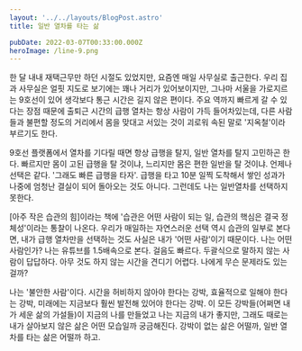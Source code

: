 ```yaml
---
layout: '../../layouts/BlogPost.astro'
title: 일반 열차를 타는 삶

pubDate: 2022-03-07T00:33:00.000Z
heroImage: /line-9.png
---
```


한 달 내내 재택근무만 하던 시절도 있었지만, 요즘엔 매일 사무실로 출근한다. 우리 집과 사무실은 얼핏 지도로 보기에는 꽤나 거리가 있어보이지만, 그나마 서울을 가로지르는 9호선이 있어 생각보다 통근 시간은 길지 않은 편이다. 주요 역까지 빠르게 갈 수 있다는 장점 때문에 출퇴근 시간의 급행 열차는 항상 사람이 가득 들어차있는데, 다른 사람들과 불편할 정도의 거리에서 몸을 맞대고 서있는 것이 괴로워 속된 말로 '지옥철'이라 부르기도 한다.

9호선 플랫폼에서 열차를 기다릴 때면 항상 급행을 탈지, 일반 열차를 탈지 고민하곤 한다. 빠르지만 몸이 고된 급행을 탈 것이냐, 느리지만 몸은 편한 일반을 탈 것이냐. 언제나 선택은 같다. '그래도 빠른 급행을 타자'. 급행을 타고 10분 일찍 도착해서 쌓인 성과가 나중에 엄청난 결실이 되어 돌아오는 것도 아니다. 그런데도 나는 일반열차를 선택하지 못한다.

[아주 작은 습관의 힘]이라는 책에 '습관은 어떤 사람이 되는 일, 습관의 핵심은 결국 정체성'이라는 통찰이 나온다. 우리가 매일하는 자연스러운 선택 역시 습관의 일부로 본다면, 내가 급행 열차만을 선택하는 것도 사실은 내가 '어떤 사람'이기 때문이다. 나는 어떤 사람인가? 나는 유튜브를 1.5배속으로 본다. 걸음도 빠르다. 두괄식으로 말하지 않는 사람이 답답하다. 아무 것도 하지 않는 시간을 견디기 어렵다. 나에게 무슨 문제라도 있는걸까?

나는 '불안한 사람'이다. 시간을 허비하지 않아야 한다는 강박, 효율적으로 일해야 한다는 강박, 미래에는 지금보다 훨씬 발전해 있어야 한다는 강박. 이 모든 강박들(어쩌면 내가 세운 삶의 가설들)이 지금의 나를 만들었고 나는 지금의 내가 좋지만, 그래도 때로는 내가 살아보지 않은 삶은 어떤 모습일까 궁금해진다. 강박이 없는 삶은 어떨까, 일반 열차를 타는 삶은 어떨까 하고.